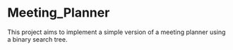 # Meeting_Planner
This project aims to implement a simple version of a meeting planner using a binary search tree.
